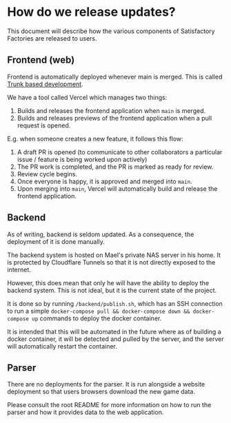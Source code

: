 # How do we release updates?

This document will describe how the various components of Satisfactory Factories are released to users.

## Frontend (web)
Frontend is automatically deployed whenever main is merged. This is called [Trunk based development](https://trunkbaseddevelopment.com/#trunk-based-development-for-smaller-teams).

We have a tool called Vercel which manages two things:
1. Builds and releases the frontend application when `main` is merged.
2. Builds and releases previews of the frontend application when a pull request is opened.

E.g. when someone creates a new feature, it follows this flow:

1. A draft PR is opened (to communicate to other collaborators a particular issue / feature is being worked upon actively)
2. The PR work is completed, and the PR is marked as ready for review.
3. Review cycle begins.
4. Once everyone is happy, it is approved and merged into `main`.
5. Upon merging into `main`, Vercel will automatically build and release the frontend application.

## Backend
As of writing, backend is seldom updated. As a consequence, the deployment of it is done manually.

The backend system is hosted on Mael's private NAS server in his home. It is protected by Cloudflare Tunnels so that it is not directly exposed to the internet.

However, this does mean that only he will have the ability to deploy the backend system. This is not ideal, but it is the current state of the project.

It is done so by running `/backend/publish.sh`, which has an SSH connection to run a simple `docker-compose pull && docker-compose down && docker-compose up` commands to deploy the docker container.

It is intended that this will be automated in the future where as of building a docker container, it will be detected and pulled by the server, and the server will automatically restart the container.

## Parser
There are no deployments for the parser. It is run alongside a website deployment so that users browsers download the new game data.

Please consult the root README for more information on how to run the parser and how it provides data to the web application.